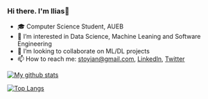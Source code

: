 ### Hi there. I'm Ilias👋


- 🎓 Computer Science Student, AUEB
- 👀 I’m interested in Data Science, Machine Leaning and Software Engineering
- 👯 I’m looking to collaborate on ML/DL projects
- 📫 How to reach me: stoyian@gmail.com, [LinkedIn](https://www.linkedin.com/in/ilias-stogiannidis-6b3958176/), [Twitter](https://twitter.com/stoyvn_)

[![My github stats](https://github-readme-stats.vercel.app/api?username=stoyian&count_private=true&show_icons=true&theme=radical&hide_rank=false)](https://github.com/anuraghazra/github-readme-stats)

[![Top Langs](https://github-readme-stats.vercel.app/api/top-langs/?username=stoyian)](https://github.com/anuraghazra/github-readme-stats)
